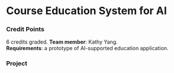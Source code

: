 # Course Education System for AI

### Credit Points
6 credits graded. **Team member**: Kathy Yang. <br>
**Requirements**: a prototype of AI-supported education application.

### Project





